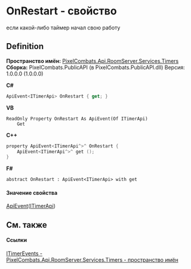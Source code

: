 # OnRestart - свойство


если какой-либо таймер начал свою работу



## Definition
**Пространство имён:** <a href="371274c7-7cea-bcb1-e32d-9fb1e088bb07">PixelCombats.Api.RoomServer.Services.Timers</a>  
**Сборка:** PixelCombats.PublicAPI (в PixelCombats.PublicAPI.dll) Версия: 1.0.0.0 (1.0.0.0)

**C#**
``` C#
ApiEvent<ITimerApi> OnRestart { get; }
```
**VB**
``` VB
ReadOnly Property OnRestart As ApiEvent(Of ITimerApi)
	Get
```
**C++**
``` C++
property ApiEvent<ITimerApi^>^ OnRestart {
	ApiEvent<ITimerApi^>^ get ();
}
```
**F#**
``` F#
abstract OnRestart : ApiEvent<ITimerApi> with get
```



#### Значение свойства
<a href="09cd41c4-e05d-d749-d641-73ffdf39afc5">ApiEvent</a>(<a href="04f31ee0-1099-1958-764e-858007901ce7">ITimerApi</a>)

## См. также


#### Ссылки
<a href="1635cb9f-5c42-8ecc-f923-1a1fe365b666">ITimerEvents - </a>  
<a href="371274c7-7cea-bcb1-e32d-9fb1e088bb07">PixelCombats.Api.RoomServer.Services.Timers - пространство имён</a>  
